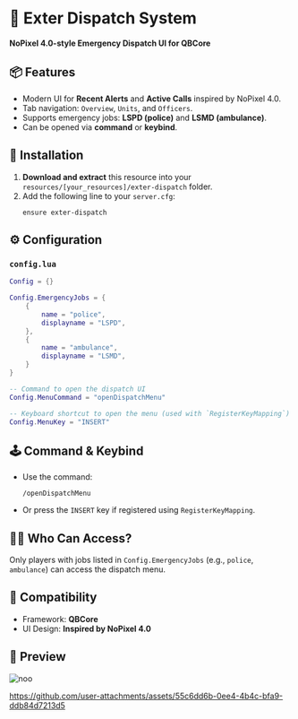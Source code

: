 
# 🚨 Exter Dispatch System
**NoPixel 4.0-style Emergency Dispatch UI for QBCore**

## 📦 Features
- Modern UI for **Recent Alerts** and **Active Calls** inspired by NoPixel 4.0.
- Tab navigation: `Overview`, `Units`, and `Officers`.
- Supports emergency jobs: **LSPD (police)** and **LSMD (ambulance)**.
- Can be opened via **command** or **keybind**.

## 🧰 Installation

1. **Download and extract** this resource into your `resources/[your_resources]/exter-dispatch` folder.
2. Add the following line to your `server.cfg`:
   ```
   ensure exter-dispatch
   ```

## ⚙️ Configuration

### `config.lua`
```lua
Config = {}

Config.EmergencyJobs = {
    {
        name = "police",
        displayname = "LSPD",
    },
    {
        name = "ambulance",
        displayname = "LSMD",
    }
}

-- Command to open the dispatch UI
Config.MenuCommand = "openDispatchMenu"

-- Keyboard shortcut to open the menu (used with `RegisterKeyMapping`)
Config.MenuKey = "INSERT"
```

## 🕹️ Command & Keybind

- Use the command:
  ```
  /openDispatchMenu
  ```

- Or press the `INSERT` key if registered using `RegisterKeyMapping`.

## 🧑‍✈️ Who Can Access?
Only players with jobs listed in `Config.EmergencyJobs` (e.g., `police`, `ambulance`) can access the dispatch menu.

## 🧪 Compatibility
- Framework: **QBCore**
- UI Design: **Inspired by NoPixel 4.0**

## 📸 Preview
![noo](https://github.com/user-attachments/assets/12a2b774-a1e0-41f4-aba8-952da676d133)


https://github.com/user-attachments/assets/55c6dd6b-0ee4-4b4c-bfa9-ddb84d7213d5


